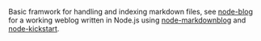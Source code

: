 Basic framwork for handling and indexing markdown files, see [node-blog](http://semu.mp/node-blog.html) for a working weblog written in Node.js using [node-markdownblog](http://semu.mp/node-markdownblog.html) and [node-kickstart](http://semu.mp/node-kickstart.html).